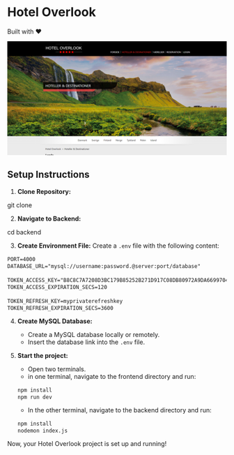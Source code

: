 # Hotel Overlook

Built with ❤️

![Hotel Overlook](overlook-thumbnail.png)

## Setup Instructions

1. **Clone Repository:**

git clone <repository-url>


2. **Navigate to Backend:**

cd backend


3. **Create Environment File:**
Create a `.env` file with the following content:
```env
PORT=4000
DATABASE_URL="mysql://username:password.@server:port/database"

TOKEN_ACCESS_KEY="B8C8C7A7208D3BC179B85252B271D917C08DB80972A9DA6699704576EE2C241B"
TOKEN_ACCESS_EXPIRATION_SECS=120

TOKEN_REFRESH_KEY=myprivaterefreshkey
TOKEN_REFRESH_EXPIRATION_SECS=3600
```

4. **Create MySQL Database:**
    - Create a MySQL database locally or remotely.
    - Insert the database link into the `.env` file.

5. **Start the project:**
    - Open two terminals.
    - in one terminal, navigate to the frontend directory and run: 
    ```
    npm install
    npm run dev
    ```
    - In the other terminal, navigate to the backend directory and run:
    ```
    npm install
    nodemon index.js
    ```

Now, your Hotel Overlook project is set up and running!
